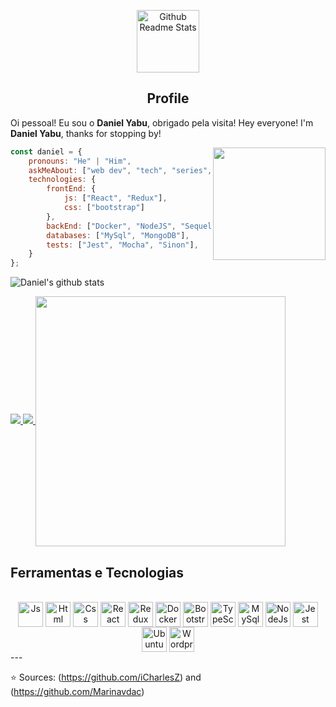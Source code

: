 <p align="center">
 <img width="100px" src="https://res.cloudinary.com/anuraghazra/image/upload/v1594908242/logo_ccswme.svg" align="center" alt="Github Readme Stats" />
 <h2 align="center">Profile</h2>
</p>

Oi pessoal! Eu sou o **Daniel Yabu**, obrigado pela visita!
Hey everyone! I'm **Daniel Yabu**, thanks for stopping by!

<img width=180px align="right" src="https://gist.github.com/moonheekim0118/bcbbb9c2fd8c477027617a67e0ec812f/raw/2c15614ff01ff7518bcd6da526939644c8324e11/octocat.gif" />

```javascript
const daniel = {
    pronouns: "He" | "Him",
    askMeAbout: ["web dev", "tech", "series", "movies", "books"],
    technologies: {
        frontEnd: {
            js: ["React", "Redux"],
            css: ["bootstrap"]
        },
        backEnd: ["Docker", "NodeJS", "Sequelize", "Docker", "Typescript", "Express"],
        databases: ["MySql", "MongoDB"],
        tests: ["Jest", "Mocha", "Sinon"],
    }
};
```

![Daniel's github stats](https://github-readme-stats.vercel.app/api?username=d4n13ln13ls3n&hide=contribs,prs&count_private=true&show_icons=true)

<a href="https://github.com/iCharlesZ">
  <img src="https://img.shields.io/github/followers/d4n13ln13ls3n">
</a>
<a href="https://github.com/iCharlesZ">
   <img src="https://komarev.com/ghpvc/?username=d4n13ln13ls3n">
</a>
<img height="400em" width="400em" align="center" src="https://github-readme-stats.vercel.app/api/top-langs/?username=d4n13ln13ls3n&layout-compact&langs_count=168&theme=tokyonight"/>

<h2>Ferramentas e Tecnologias</h2>
</div>

<div align="center" style="display: inline_block"><br>
<img align="center" alt="Js" height="40" width="40" src="https://cdn.jsdelivr.net/gh/devicons/devicon/icons/javascript/javascript-plain.svg" />
<img align="center" alt="Html" height="40" width="40" src="https://cdn.jsdelivr.net/gh/devicons/devicon/icons/html5/html5-original-wordmark.svg" />
<img align="center" alt="Css" height="40" width="40" src="https://cdn.jsdelivr.net/gh/devicons/devicon/icons/css3/css3-original-wordmark.svg" />
<img align="center" alt="React" height="40" width="40" src="https://cdn.jsdelivr.net/gh/devicons/devicon/icons/react/react-original-wordmark.svg" />
<img align="center" alt="Redux" height="40" width="40" src="https://cdn.jsdelivr.net/gh/devicons/devicon/icons/redux/redux-original.svg" />
<img align="center" alt="Docker" height="40" width="40" src="https://cdn.jsdelivr.net/gh/devicons/devicon/icons/docker/docker-original-wordmark.svg" />
<img align="center" alt="Bootstrap" height="40" width="40" src="https://cdn.jsdelivr.net/gh/devicons/devicon/icons/bootstrap/bootstrap-original-wordmark.svg" />
<img align="center" alt="TypeScript" height="40" width="40" src="https://cdn.jsdelivr.net/gh/devicons/devicon/icons/typescript/typescript-original.svg" />
<img align="center" alt="MySql" height="40" width="40" src="https://cdn.jsdelivr.net/gh/devicons/devicon/icons/mysql/mysql-original-wordmark.svg" />
<img align="center" alt="NodeJs" height="40" width="40" src="https://cdn.jsdelivr.net/gh/devicons/devicon/icons/nodejs/nodejs-original.svg" />
<img align="center" alt="Jest" height="40" width="40" src="https://cdn.jsdelivr.net/gh/devicons/devicon/icons/jest/jest-plain.svg" />
<img align="center" alt="Ubuntu" height="40" width="40" src="https://cdn.jsdelivr.net/gh/devicons/devicon/icons/ubuntu/ubuntu-plain-wordmark.svg" />
<img align="center" alt="Wordpress" height="40" width="40" src="https://cdn.jsdelivr.net/gh/devicons/devicon/icons/wordpress/wordpress-original.svg" />
</div>
---

⭐️ Sources: (https://github.com/iCharlesZ) and (https://github.com/Marinavdac)
